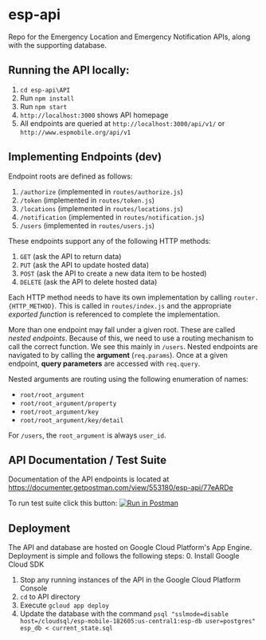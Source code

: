 # esp-api

Repo for the Emergency Location and Emergency Notification APIs, along with the supporting database.

## Running the API locally:
1. `cd esp-api\API`
2. Run `npm install`
3. Run `npm start`
4. `http://localhost:3000` shows API homepage
5. All endpoints are queried at `http://localhost:3000/api/v1/` or `http://www.espmobile.org/api/v1`

## Implementing Endpoints (dev)
Endpoint roots are defined as follows:
1. `/authorize` (implemented in `routes/authorize.js`)
2. `/token` (implemented in `routes/token.js`)
3. `/locations` (implemented in `routes/locations.js`)
4. `/notification` (implemented in `routes/notification.js`)
5. `/users` (implemented in `routes/users.js`)

These endpoints support any of the following HTTP methods:
1. `GET` (ask the API to return data)
2. `PUT` (ask the API to update hosted data)
3. `POST` (ask the API to create a new data item to be hosted)
4. `DELETE` (ask the API to delete hosted data)

Each HTTP method needs to have its own implementation by calling `router.{HTTP_METHOD}`. This is called in `routes/index.js` and the appropriate *exported function* is referenced to complete the implementation.

More than one endpoint may fall under a given root. These are called *nested endpoints*. Because of this, we need to use a routing mechanism to call the correct function. We see this mainly in `/users`. Nested endpoints are navigated to by calling the **argument** (`req.params`). Once at a given endpoint, **query parameters** are accessed with `req.query`.

Nested arguments are routing using the following enumeration of names:

- `root/root_argument`
- `root/root_argument/property`
- `root/root_argument/key`
- `root/root_argument/key/detail`

For `/users`, the `root_argument` is always `user_id`.

## API Documentation / Test Suite
Documentation of the API endpoints is located at https://documenter.getpostman.com/view/553180/esp-api/77eARDe

To run test suite click this button: [![Run in Postman](https://run.pstmn.io/button.svg)](https://app.getpostman.com/run-collection/184c09968390baf8b27e#?env%5BAPI%20Test%20Run%5D=W3sidHlwZSI6InRleHQiLCJlbmFibGVkIjp0cnVlLCJrZXkiOiJ1c2VyX2lkIiwidmFsdWUiOiIifV0=)

## Deployment

The API and database are hosted on Google Cloud Platform's App Engine. Deployment is simple and follows the following steps:
0. Install Google Cloud SDK
1. Stop any running instances of the API in the Google Cloud Platform Console
1. `cd` to API directory
2. Execute `gcloud app deploy`
3. Update the database with the command `psql "sslmode=disable host=/cloudsql/esp-mobile-182605:us-central1:esp-db user=postgres" esp_db < current_state.sql`

